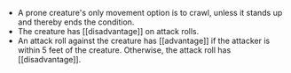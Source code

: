 - A prone creature's only movement option is to crawl, unless it stands up and thereby ends the condition.
- The creature has [[disadvantage]] on attack rolls.
- An attack roll against the creature has [[advantage]] if the attacker is within 5 feet of the creature. Otherwise, the attack roll has [[disadvantage]]. 